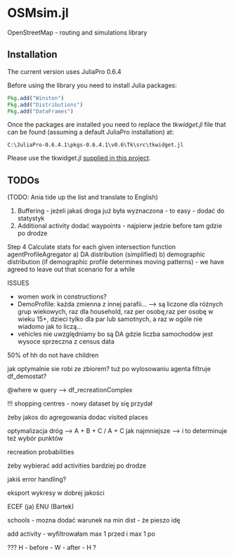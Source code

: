 # OSMsim.jl
OpenStreetMap - routing and simulations library

## Installation

The current version uses JuliaPro 0.6.4

Before using the library you need to install Julia packages:

```julia
Pkg.add("Winston")
Pkg.add("Distributions")
Pkg.add("DataFrames")
```

Once the packages are installed you need to replace the *tkwidget.jl* file that can be found (assuming a default JuliaPro installation) at: 

```
C:\JuliaPro-0.6.4.1\pkgs-0.6.4.1\v0.6\Tk\src\tkwidget.jl
```

Please use the tkwidget.jl [supplied in this project](https://github.com/pszufe/OSMsim.jl/raw/master/tkwidget.jl_for_replacement/tkwidget.jl). 





## TODOs



(TODO: Ania tide up the list and translate to English)

1. Buffering - jeżeli jakaś droga już była wyznaczona - to easy - dodać do statystyk
2. Additional activity dodać waypoints - najpierw jedzie before tam gdzie po drodze

 Step 4 Calculate stats for each given intersection
 function agentProfileAgregator
   a) DA distribution   (simplified)
   b) demographic distribution (if demographic profile determines moving patterns)
        - we have agreed to leave out that scenario for a while

 ISSUES

- women work in constructions?
- DemoProfile: każda zmienna z innej parafii... --> są liczone dla różnych grup wiekowych, raz dla household,
  raz per osobę,raz per osobę w wieku 15+, dzieci tylko dla par lub samotnych, a raz w ogóle nie wiadomo jak to liczą...
- vehicles nie uwzględniamy bo są DA gdzie liczba samochodów jest wysoce sprzeczna z census data

 50% of hh do not have children

 jak optymalnie sie robi ze zbiorem? tuż po wylosowaniu agenta filtruje df_demostat?

 @where w query --> df_recreationComplex

 !!! shopping centres - nowy dataset by się przydał

 żeby jakos do agregowania dodac visited places

 optymalizacja dróg --> A + B + C / A + C jak najmniejsze --> i to determinuje też wybór punktów

 recreation probabilities

 żeby wybierać add activities bardziej po drodze

 jakiś error handling?

 eksport wykresy w dobrej jakości

 ECEF (ja) ENU (Bartek)

 schools - mozna dodać warunek na min dist - że pieszo idę

 add activity  - wyfiltrowałam max 1 przed i max 1 po

 ??? H - before - W - after - H ?



## 



